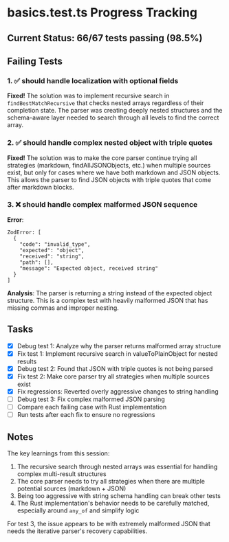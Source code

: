 # basics.test.ts Progress Tracking

## Current Status: 66/67 tests passing (98.5%)

## Failing Tests

### 1. ✅ should handle localization with optional fields
**Fixed!** The solution was to implement recursive search in `findBestMatchRecursive` that checks nested arrays regardless of their completion state. The parser was creating deeply nested structures and the schema-aware layer needed to search through all levels to find the correct array.

### 2. ✅ should handle complex nested object with triple quotes  
**Fixed!** The solution was to make the core parser continue trying all strategies (markdown, findAllJSONObjects, etc.) when multiple sources exist, but only for cases where we have both markdown and JSON objects. This allows the parser to find JSON objects with triple quotes that come after markdown blocks.

### 3. ❌ should handle complex malformed JSON sequence
**Error**:
```
ZodError: [
  {
    "code": "invalid_type",
    "expected": "object",
    "received": "string",
    "path": [],
    "message": "Expected object, received string"
  }
]
```

**Analysis**: The parser is returning a string instead of the expected object structure. This is a complex test with heavily malformed JSON that has missing commas and improper nesting.

## Tasks

- [x] Debug test 1: Analyze why the parser returns malformed array structure
- [x] Fix test 1: Implement recursive search in valueToPlainObject for nested results
- [x] Debug test 2: Found that JSON with triple quotes is not being parsed
- [x] Fix test 2: Make core parser try all strategies when multiple sources exist
- [x] Fix regressions: Reverted overly aggressive changes to string handling
- [ ] Debug test 3: Fix complex malformed JSON parsing
- [ ] Compare each failing case with Rust implementation
- [ ] Run tests after each fix to ensure no regressions

## Notes

The key learnings from this session:
1. The recursive search through nested arrays was essential for handling complex multi-result structures
2. The core parser needs to try all strategies when there are multiple potential sources (markdown + JSON)
3. Being too aggressive with string schema handling can break other tests
4. The Rust implementation's behavior needs to be carefully matched, especially around `any_of` and simplify logic

For test 3, the issue appears to be with extremely malformed JSON that needs the iterative parser's recovery capabilities.